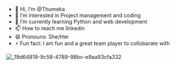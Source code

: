 - 👋 Hi, I’m @Thumeka
- 👀 I’m interested in Project management and coding
- 🌱 I’m currently learning Python and web development
- 📫 How to reach me linkedin
- 😄 Pronouns: She/Her
- ⚡ Fun fact: I am fun and a great team player to collobarate with

<!---
Thumeka/Thumeka is a ✨ special ✨ repository because its `README.md` (this file) appears on your GitHub profile.
You can click the Preview link to take a look at your changes.![_19d64819-9c58-4789-98bc-e9aa93cfa332](https://github.com/Thumeka/Thumeka/assets/128834708/361c921d-ab1a-4e18-88ad-4c80b9e3d221)

--->

![_19d64819-9c58-4789-98bc-e9aa93cfa332](https://github.com/Thumeka/Thumeka/assets/128834708/05d03057-36b5-4061-805e-52e952e6e623)
